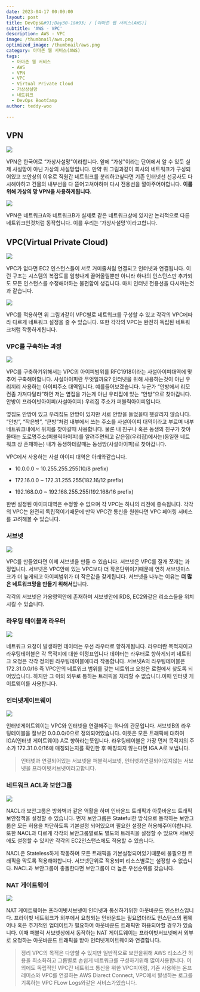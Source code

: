 ```yaml
---
date: 2023-04-17 00:00:00
layout: post
title: DevOps&#91;Day30-1&#93; / [아마존 웹 서비스(AWS)]
subtitle: 'AWS - VPC'
description: AWS - VPC
image: /thumbnail/aws.png
optimized_image: /thumbnail/aws.png
category: 아마존 웹 서비스(AWS)
tags:
  - 아마존 웹 서비스
  - AWS
  - VPN
  - VPC
  - Virtual Private Cloud
  - 가상상설망
  - 네트워크
  - DevOps BootCamp
author: teddy-woo

---
```


## VPN

![](https://velog.velcdn.com/images/arnold_99/post/e04f57dc-05ec-46f1-85df-862734006236/image.png)

VPN은 한국어로 “가상사설망"이라합니다. 앞에 “가상"이라는 단어에서 알 수 있듯 실제 사설망이 아닌 가상의 사설망입니다.
만약 위 그림과같이 회사의 네트워크가 구성되어있고 보안상의 이유로 직원간 네트워크를 분리하고싶다면 기존 인터넷선 선공사도 다시해야하고 건물의 내부선을 다 뜯어고쳐야하며 다시 전용선을 깔아주어야합니다.
**이를위해 가상의 망 VPN을 사용하게됩니다.**

![](https://velog.velcdn.com/images/arnold_99/post/4e0c17b2-2ab7-4ac3-b5a1-129e67beac64/image.png)

VPN은 네트워크A와 네트워크B가 실제로 같은 네트워크상에 있지만 논리적으로 다른네트워크인것처럼 동작합니다. 이를 우리는 ‘가상사설망'이라고합니다.

## VPC(Virtual Private Cloud)

![](https://velog.velcdn.com/images/arnold_99/post/af87f573-d5dc-4386-ad3b-f0af1ee57410/image.png)

VPC가 없다면 EC2 인스턴스들이 서로 거미줄처럼 연결되고 인터넷과 연결됩니다.
이런 구조는 시스템의 복잡도를 엄청나게 끌어올릴뿐만 아니라 하나의 인스턴스만 추가되도 모든 인스턴스를 수정해야하는 불편함이 생깁니다. 마치 인터넷 전용선을 다시까는것과 같습니다.

![](https://velog.velcdn.com/images/arnold_99/post/f9585957-0556-4495-9135-db16ac41176b/image.png)

VPC를 적용하면 위 그림과같이 VPC별로 네트워크를 구성할 수 있고 각각의 VPC에따라 다르게 네트워크 설정을 줄 수 있습니다. 또한 각각의 VPC는 완전히 독립된 네트워크처럼 작동하게됩니다.

### VPC를 구축하는 과정

![](https://velog.velcdn.com/images/arnold_99/post/cc52b9b2-78e4-4183-8505-dd830bee8b7b/image.png)

VPC를 구축하기위해서는 VPC의 아이피범위를 RFC1918이라는 사설아이피대역에 맞추어 구축해야합니다. 사설아이피란 무엇일까요?
인터넷을 위해 사용하는것이 아닌 우리끼리 사용하는 아이피주소 대역입니다.
예를들어보겠습니다. 누군가 “안방에서 리모컨좀 가져다달라”하면 저는 옆집을 가는게 아닌 우리집에 있는 “안방”으로 찾아갑니다.
안방이 프라이빗아이피(사설아이피) 우리집 주소가 퍼블릭아이피입니다.

옆집도 안방이 있고 우리집도 안방이 있지만 서로 안방을 들었을때 헷갈리지 않습니다.
“안방”, “작은방”, “큰방”처럼 내부에서 쓰는 주소를 사설아이피 대역이라고 부르며 내부 네트워크내에서 위치를 찾아갈때 사용합니다.
물론 내 친구나 혹은 동생의 친구가 찾아올때는 도로명주소(퍼블릭아이피)를 알려주면되고 같은집(우리집)에사는(동일한 네트워크 상 존재하는) 내가 동생하테갈때는 동생방(사설아이피)로 찾아갑니다.

VPC에서 사용하는 사설 아이피 대역은 아래와같습니다.

- 10.0.0.0 ~ 10.255.255.255(10/8 prefix)

- 172.16.0.0 ~ 172.31.255.255(182.16/12 prefix)

- 192.168.0.0 ~ 192.168.255.255(192.168/16 prefix)

한번 설정된 아이피대역은 수정할 수 없으며 각 VPC는 하나의 리전에 종속됩니다.
각각의 VPC는 완전히 독립적이기때문에 만약 VPC간 통신을 원한다면 VPC 페어링 서비스를 고려해볼 수 있습니다.

### 서브넷

![](https://velog.velcdn.com/images/arnold_99/post/899fad4d-7647-4c53-ace4-ab3b78117e23/image.png)

VPC를 만들었다면 이제 서브넷을 만들 수 있습니다.
서브넷은 VPC를 잘개 쪼개는 과정입니다. 서브넷은 VPC안에 있는 VPC보다 더 작은단위이기때문에 연히 서브넷마스크가 더 높게되고 아이피범위가 더 작은값을 갖게됩니다.
서브넷을 나누는 이유는 **더 많은 네트워크망을 만들기 위해서**입니다.

각각의 서브넷은 가용영역안에 존재하며 서브넷안에 RDS, EC2와같은 리소스들을 위치시킬 수 있습니다.

### 라우팅 테이블과 라우터

![](https://velog.velcdn.com/images/dnehgus6975/post/14b95ee6-a153-44c2-8523-fc91bacd63be/image.png)


네트워크 요청이 발생하면 데이터는 우선 라우터로 향하게됩니다.
라우터란 목적지이고 라우팅테이블은 각 목적지에 대한 이정표입니다 데이터는 라우터로 향하게되며 네트워크 요청은 각각 정의된 라우팅테이블에따라 작동합니다.
서브넷A의 라우팅테이블은 172.31.0.0/16 즉 VPC안의 네트워크 범위를 갖는 네트워크 요청은 로컬에서 찾도록 되어있습니다.
하지만 그 이외 외부로 통하는 트래픽을 처리할 수 없습니다.이때 인터넷 게이트웨이를 사용합니다.

### 인터넷게이트웨이
![](https://velog.velcdn.com/images/dnehgus6975/post/f8d766a8-35d4-49b3-bf68-d500771f65f1/image.png)


인터넷게이트웨이는 VPC와 인터넷을 연결해주는 하나의 관문입니다.
서브넷B의 라우팅테이블을 잘보면 0.0.0.0/0으로 정의되어있습니다.
이뜻은 모든 트래픽에 대하여 IGA(인터넷 게이트웨이) A로 향하라는뜻입니다. 라우팅테이블은 가장 먼저 목적지의 주소가 172.31.0.0/16에 매칭되는지를 확인한 후 매칭되지 않는다면 IGA A로 보냅니다.

>인터넷과 연결되어있는 서브넷을 퍼블릭서브넷, 인터넷과연결되어있지않는 서브넷을 프라이빗서브넷이라고합니다.

### 네트워크 ACL과 보안그룹

![](https://velog.velcdn.com/images/dnehgus6975/post/adf509bc-c2fe-499a-974a-14396591adff/image.png)

NACL과 보안그룹은 방화벽과 같은 역활을 하며 인바운드 트래픽과 아웃바운드 트래픽 보안정책을 설정할 수 있습니다.
먼저 보안그룹은 Stateful한 방식으로 동작하는 보안그룹은 모든 허용을 차단하도록 기본설정 되어있으며 필요한 설정은 허용해주어야합니다.
또한 NACL과 다르게 각각의 보안그룹별로도 별도의 트래픽을 설정할 수 있으며 서브넷에도 설정할 수 있지만 각각의 EC2인스턴스에도 적용할 수 있습니다.

NACL은 Stateless하게 작동하며 모든 트래픽을 기본설정되어있기때문에 불필요한 트래픽을 막도록 적용해야합니다.
서브넷단위로 적용되며 리소스별로는 설정할 수 없습니다. NACL과 보안그룹이 충돌한다면 보안그룹이 더 높은 우선순위를 갖습니다.

### NAT 게이트웨이
![](https://velog.velcdn.com/images/dnehgus6975/post/be1e407e-2767-4675-89f4-19d3571d4239/image.png)


NAT 게이트웨이는 프라이빗서브넷이 인터넷과 통신하기위한 아웃바운드 인스턴스입니다.
프라이빗 네트워크가 외부에서 요청되는 인바운드는 필요없더라도 인스턴스의 펌웨어나 혹은 주기적인 업데이트가 필요하여 아웃바운드 트래픽만 허용되야할 경우가 있습니다.
이때 퍼블릭 서브넷상에서 동작하는 NAT 게이트웨이는 프라이빗서브넷에서 외부로 요청하는 아웃바운드 트래픽을 받아 인터넷게이트웨이와 연결합니다.

>정리
VPC의 목적은 다양할 수 있지만 일반적으로 보안을위해 AWS 리소스간 허용을 최소화하고 그룹별로 손쉽게 네트워크를 구성하기위해 많이사용합니다.
이외에도 독립적인 VPC간 네트워크 통신을 위한 VPC피어링, 기존 사용하는 온프레미스와 VPC를 연결하는 AWS Diarect Connect, VPC에서 발생하는 로그를 기록하는 VPC FLow Logs와같은 서비스가있습니다.

